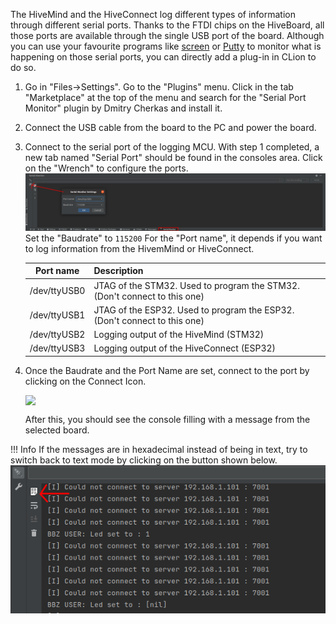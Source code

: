 The HiveMind and the HiveConnect log different types of information through different serial ports. Thanks to the FTDI chips on the HiveBoard, all those ports are available through the single USB port of the board.  Although you can use your favourite programs like [screen](https://www.cyberciti.biz/hardware/5-linux-unix-commands-for-connecting-to-the-serial-console) or [Putty](https://www.putty.org/) to monitor what is happening on those serial ports, you can directly add a plug-in in CLion to do so.

1. Go in "Files->Settings". Go to the "Plugins" menu. Click in the tab "Marketplace" at the top of the menu and search for the "Serial Port Monitor" plugin by Dmitry Cherkas and install it.

2. Connect the USB cable from the board to the PC and power the board.

3. Connect to the serial port of the logging MCU. With step 1 completed, a new tab named "Serial Port" should be found in the consoles area. Click on the "Wrench" to configure the ports.![](../img/serial_configure.png)
   Set the "Baudrate" to `115200`
   For the "Port name", it depends if you want to log information from the HivemMind or HiveConnect. 

   |  Port name   | Description                                                  |
   | :----------: | ------------------------------------------------------------ |
   | /dev/ttyUSB0 | JTAG of the STM32. Used to program the STM32. (Don't connect to this one) |
   | /dev/ttyUSB1 | JTAG of the ESP32. Used to program the ESP32. (Don't connect to this one) |
   | /dev/ttyUSB2 | Logging output of the HiveMind (STM32)                       |
   | /dev/ttyUSB3 | Logging output of the HiveConnect (ESP32)                    |

4. Once the Baudrate and the Port Name are set, connect to the port by clicking on the Connect Icon. 

   <img style="display:block; margin:auto" src="/home/etienne/git/SwarmUS-doc/docs/sections/reference/img/serial_connect.png">

   After this, you should see the console filling with a message from the selected board.



!!! Info
	If the messages are in hexadecimal instead of being in text, try to switch back to text mode by clicking on the button shown below. ![serial_hex](../img/serial_hex.png)

